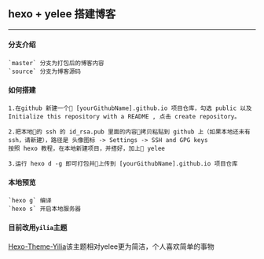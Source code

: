 ## hexo + yelee 搭建博客

___

#### 分支介绍

    `master` 分支为打包后的博客内容
    `source` 分支为博客源码

#### 如何搭建

    1.在github 新建一个 [yourGithubName].github.io 项目仓库，勾选 public 以及 Initialize this repository with a README , 点击 create repository。

    2.把本地的 ssh 的 id_rsa.pub 里面的内容拷贝粘贴到 github 上（如果本地还未有ssh，请新建），路径是 头像图标 -> Settings -> SSH and GPG keys
    按照 hexo 教程，在本地新建项目，并搭好，加上 yelee

    3.运行 hexo d -g 即可打包并上传到 [yourGithubName].github.io 项目仓库

#### 本地预览

    `hexo g` 编译
    `hexo s` 开启本地服务器

#### 目前改用`yilia`主题

[Hexo-Theme-Yilia](https://github.com/litten/hexo-theme-yilia)该主题相对yelee更为简洁，个人喜欢简单的事物